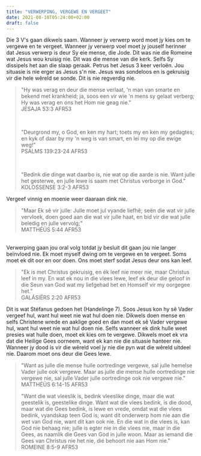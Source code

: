 ```yaml
---
title: "VERWERPING, VERGEWE EN VERGEET"
date: 2021-08-10T05:24:00+02:00
draft: false
---
```

Die 3 V's gaan dikwels saam. Wanneer jy verwerp word moet jy kies om te vergewe en te vergeet. Wanneer jy verwerp voel moet jy jouself herinner dat Jesus verwerp is deur Sy eie mense, die Jode. Dit was nie die Romeine wat Jesus wou kruisig nie. Dit was die mense van die kerk. Selfs Sy dissipels het aan die slaap geraak. Petrus het Jesus 3 keer verloën. Jou situasie is nie erger as Jesus s'n nie. Jesus was sondeloos en is gekruisig vir die hele wêreld se sonde. Dit is nie regverdig nie.
> "Hy was verag en deur die mense verlaat, 'n man van smarte en bekend met krankheid; ja, soos een vir wie 'n mens sy gelaat verberg; Hy was verag en ons het Hom nie geag nie."  
> ‭‭JESAJA‬ ‭53:3‬ ‭AFR53
>
> <br />
>
> "Deurgrond my, o God, en ken my hart; toets my en ken my gedagtes; en kyk of daar by my 'n weg is van smart, en lei my op die ewige weg!"  
> ‭‭PSALMS‬ ‭139:23-24‬ ‭AFR53
>
> <br />
>
> "Bedink die dinge wat daarbo is, nie wat op die aarde is nie. Want julle het gesterwe, en julle lewe is saam met Christus verborge in God."  
> ‭‭KOLOSSENSE‬ ‭3:2-3‬ ‭AFR53‬‬

Vergeef vinnig en moenie weer daaraan dink nie.
> "Maar Ek sê vir julle: Julle moet jul vyande liefhê; seën die wat vir julle vervloek, doen goed aan die wat vir julle haat, en bid vir die wat julle beledig en julle vervolg;"  
> ‭‭MATTHÉÜS‬ ‭5:44‬ ‭AFR53‬‬

‬‬  
Verwerping gaan jou oral volg totdat jy besluit dit gaan jou nie langer beïnvloed nie. Ek moet myself dwing om te vergewe en te vergeet. Soms moet ek dit oor en oor doen. Ons moet sterf sodat Jesus deur ons kan leef.
> "Ek is met Christus gekruisig, en ék leef nie meer nie, maar Christus leef in my. En wat ek nou in die vlees lewe, leef ek deur die geloof in die Seun van God wat my liefgehad het en Homself vir my oorgegee het."  
> ‭‭GALÁSIËRS‬ ‭2:20‬ ‭AFR53‬‬

Dit is wat Stéfanus gedoen het (Handelinge 7). Soos Jesus kon hy sê Vader vergeef hul, want hul weet nie wat hul doen nie. Dikwels doen mense en selfs Christene wrede en aaklige goed en dan moet ek sê Vader vergewe hul, want hul weet nie wat hul doen nie. Selfs wanneer ek dink hulle weet presies wat hulle doen, moet ek kies om te vergewe. Dikwels moet ek vra dat die Heilige Gees oorneem, want ek kan nie die situasie hanteer nie. Wanneer jy dood is vir die wêreld voel jy nie die pyn wat die wêreld uitdeel nie. Daarom moet ons deur die Gees lewe.
> "Want as julle die mense hulle oortredinge vergewe, sal julle hemelse Vader julle ook vergewe. Maar as julle die mense hulle oortredinge nie vergewe nie, sal julle Vader julle oortredinge ook nie vergewe nie."  
> ‭‭MATTHÉÜS‬ ‭6:14-15‬ ‭AFR53‬‬
>
> "Want die wat vleeslik is, bedink vleeslike dinge, maar die wat geestelik is, geestelike dinge. Want wat die vlees bedink, is die dood, maar wat die Gees bedink, is lewe en vrede, omdat wat die vlees bedink, vyandskap teen God is; want dit onderwerp hom nie aan die wet van God nie, want dit kan ook nie. En die wat in die vlees is, kan God nie behaag nie; julle is egter nie in die vlees nie, maar in die Gees, as naamlik die Gees van God in julle woon. Maar as iemand die Gees van Christus nie het nie, dié behoort nie aan Hom nie."  
> ‭‭ROMEINE‬ ‭8:5-9‬ ‭AFR53‬‬  
